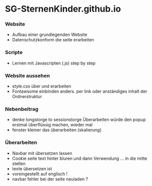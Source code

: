 # SG-SternenKinder.github.io

### Website
- Aufbau einer grundlegenden Website
- Datenschutzkonform die seite erarbeiten

### Scripte
- Lernen mit Javascripten (.js) step by step

### Website aussehen
- style.css über und erarbeiten
- Fontawsome einbinden anders. per link oder anständiges inhalt der Ordnerstruktur

### Nebenbeitrag
- denke longstorge to sessionstorge Überarbeiten würde den popup erstmal überflüssig machen, wieder mal
- fenster kleiner das überarbeiten (skalierung)

### Überarbeiten
- Navbar mit übersetzen lassen
- Cookie seite text hinter bluren und dann Verwendung ... in die mitte stellen
- texte übersetzen ist
- voreingestellt auf englisch !
- navbar fehler bei der seite neuladen ?